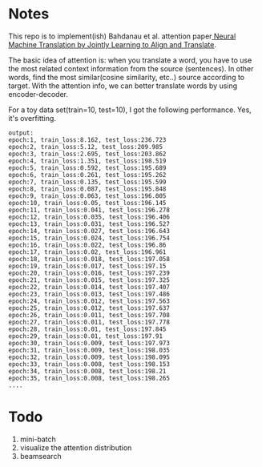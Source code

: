 # Notes

This repo is to implement(ish) Bahdanau et al. attention 
paper[ Neural Machine 
Translation by Jointly Learning to Align and Translate](https://arxiv.org/abs/1409.0473).

The basic idea of attention is: when you translate a word, you have to use
the most related context information from the source (sentences). In other
words, find the most similar(cosine similarity, etc..) source according to
target. With the attention info, we can better translate words by using
encoder-decoder.


For a toy data set(train=10, test=10), I got the following performance.
Yes, it's overfitting.


```angular2html
output:
epoch:1, train_loss:8.162, test_loss:236.723
epoch:2, train_loss:5.12, test_loss:209.985
epoch:3, train_loss:2.695, test_loss:203.862
epoch:4, train_loss:1.351, test_loss:198.519
epoch:5, train_loss:0.592, test_loss:195.689
epoch:6, train_loss:0.261, test_loss:195.262
epoch:7, train_loss:0.135, test_loss:195.599
epoch:8, train_loss:0.087, test_loss:195.848
epoch:9, train_loss:0.063, test_loss:196.005
epoch:10, train_loss:0.05, test_loss:196.145
epoch:11, train_loss:0.041, test_loss:196.278
epoch:12, train_loss:0.035, test_loss:196.406
epoch:13, train_loss:0.031, test_loss:196.527
epoch:14, train_loss:0.027, test_loss:196.643
epoch:15, train_loss:0.024, test_loss:196.754
epoch:16, train_loss:0.022, test_loss:196.86
epoch:17, train_loss:0.02, test_loss:196.961
epoch:18, train_loss:0.018, test_loss:197.058
epoch:19, train_loss:0.017, test_loss:197.15
epoch:20, train_loss:0.016, test_loss:197.239
epoch:21, train_loss:0.015, test_loss:197.325
epoch:22, train_loss:0.014, test_loss:197.407
epoch:23, train_loss:0.013, test_loss:197.486
epoch:24, train_loss:0.012, test_loss:197.563
epoch:25, train_loss:0.012, test_loss:197.637
epoch:26, train_loss:0.011, test_loss:197.708
epoch:27, train_loss:0.011, test_loss:197.778
epoch:28, train_loss:0.01, test_loss:197.845
epoch:29, train_loss:0.01, test_loss:197.91
epoch:30, train_loss:0.009, test_loss:197.973
epoch:31, train_loss:0.009, test_loss:198.035
epoch:32, train_loss:0.009, test_loss:198.095
epoch:33, train_loss:0.008, test_loss:198.153
epoch:34, train_loss:0.008, test_loss:198.21
epoch:35, train_loss:0.008, test_loss:198.265
....
```

# Todo
1. mini-batch
2. visualize the attention distribution
3. beamsearch

